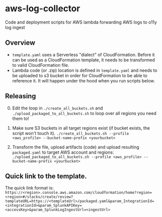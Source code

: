 # aws-log-collector
Code and deployment scripts for AWS lambda forwarding AWS logs to o11y log ingest

## Overview
* `template.yaml` uses a Serverless "dialect" of CloudFormation. Before it can be used as a CloudFormation template, it needs to be transformed to valid CloudFormation file.
* Lambda code (or .zip) location is defined in `template.yaml` and needs to be uploaded to s3 bucket in order for CloudFormation to be able to reference it. It will happen under the hood when you run scripts below.
 
## Releasing
0. Edit the loop in `./create_all_buckets.sh` and `./upload_packaged_to_all_buckets.sh` to loop over all regions you need them to!

1. Make sure S3 buckets in all target regions exist (if bucket exists, the script won't touch it).
   `./create_all_buckets.sh --profile <aws_profile> --bucket-name-prefix <yourbucket>`
   
2. Transform the file, upload artifacts (code) and upload resulting `packaged.yaml` to target AWS account and regions:
   `./upload_packaged_to_all_buckets.sh --profile <aws_profile> --bucket-name-prefix <yourbucket>`
    
## Quick link to the template.

The quick link format is:
`https://<region>.console.aws.amazon.com/cloudformation/home?region=<region>#/stacks/create/review?templateURL=https://<templateUrl>/packaged.yaml&param_IntegrationId=<integrationId>&param_SplunkAPIKey=<accessKey>&param_SplunkLogIngestUrl=<ingestUrl>`

